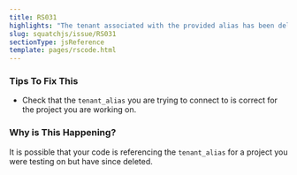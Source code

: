 ```yaml
---
title: RS031
highlights: "The tenant associated with the provided alias has been deleted."
slug: squatchjs/issue/RS031
sectionType: jsReference
template: pages/rscode.html
---
```


### Tips To Fix This

 - Check that the `tenant_alias` you are trying to connect to is correct for the project you are working on.

### Why is This Happening?

It is possible that your code is referencing the `tenant_alias` for a project you were testing on but have since deleted.